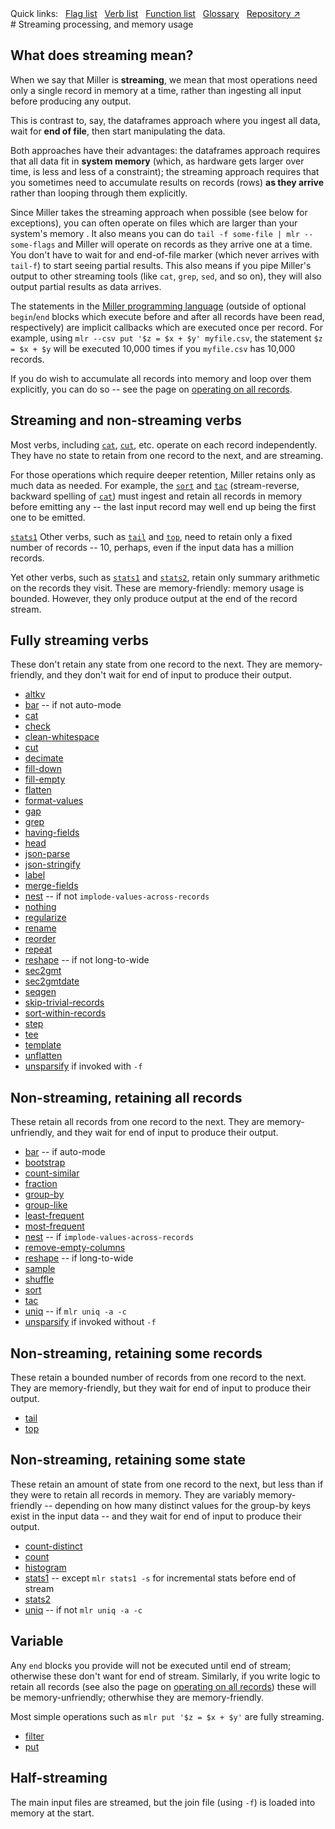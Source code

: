 <!---  PLEASE DO NOT EDIT DIRECTLY. EDIT THE .md.in FILE PLEASE. --->
<div>
<span class="quicklinks">
Quick links:
&nbsp;
<a class="quicklink" href="../reference-main-flag-list/index.html">Flag list</a>
&nbsp;
<a class="quicklink" href="../reference-verbs/index.html">Verb list</a>
&nbsp;
<a class="quicklink" href="../reference-dsl-builtin-functions/index.html">Function list</a>
&nbsp;
<a class="quicklink" href="../glossary/index.html">Glossary</a>
&nbsp;
<a class="quicklink" href="https://github.com/johnkerl/miller" target="_blank">Repository ↗</a>
</span>
</div>
# Streaming processing, and memory usage

## What does streaming mean?

When we say that Miller is **streaming**, we mean that most operations need
only a single record in memory at a time, rather than ingesting all input
before producing any output.

This is contrast to, say, the dataframes approach where you ingest all data,
wait for **end of file**, then start manipulating the data.

Both approaches have their advantages: the dataframes approach requires that
all data fit in **system memory** (which, as hardware gets larger over time, is
less and less of a constraint); the streaming approach requires that you
sometimes need to accumulate results on records (rows) **as they arrive**
rather than looping through them explicitly.

Since Miller takes the streaming approach when possible (see below for
exceptions), you can often operate on files which are larger than your system's
memory . It also means you can do `tail -f some-file | mlr --some-flags` and
Miller will operate on records as they arrive one at a time.  You don't have to
wait for and end-of-file marker (which never arrives with `tail-f`) to start
seeing partial results. This also means if you pipe Miller's output to other
streaming tools (like `cat`, `grep`, `sed`, and so on), they will also output
partial results as data arrives.

The statements in the [Miller programming language](programming-language.md)
(outside of optional `begin`/`end` blocks which execute before and after all
records have been read, respectively) are implicit callbacks which are executed
once per record. For example, using `mlr --csv put '$z = $x + $y' myfile.csv`,
the statement `$z = $x + $y` will be executed 10,000 times if you `myfile.csv`
has 10,000 records.

If you do wish to accumulate all records into memory and loop over them
explicitly, you can do so -- see the page on [operating on all
records](operating-on-all-records.md).

## Streaming and non-streaming verbs

Most verbs, including [`cat`](reference-verbs.md#cat),
[`cut`](reference-verbs.md#cut), etc. operate on each record independently.
They have no state to retain from one record to the next, and are streaming.

For those operations which require deeper retention, Miller retains only as
much data as needed.  For example, the [`sort`](reference-verbs.md#sort) and
[`tac`](reference-verbs.md#tac) (stream-reverse, backward spelling of
[`cat`](reference-verbs.md#cat)) must ingest and retain all records in memory
before emitting any -- the last input record may well end up being the first
one to be emitted.

[`stats1`](reference-verbs.md#stats1) Other verbs, such as
[`tail`](reference-verbs.md#tail) and [`top`](reference-verbs.md#top), need to
retain only a fixed number of records -- 10, perhaps, even if the input data
has a million records.

Yet other verbs, such as [`stats1`](reference-verbs.md#stats1) and
[`stats2`](reference-verbs.md#stats2), retain only summary arithmetic on the
records they visit. These are memory-friendly: memory usage is bounded. However,
they only produce output at the end of the record stream.

## Fully streaming verbs

These don't retain any state from one record to the next.
They are memory-friendly, and they don't wait for end of input to produce their output.

* [altkv](#altkv)
* [bar](#bar) -- if not auto-mode
* [cat](#cat)
* [check](#check)
* [clean-whitespace](#clean-whitespace)
* [cut](#cut)
* [decimate](#decimate)
* [fill-down](#fill-down)
* [fill-empty](#fill-empty)
* [flatten](#flatten)
* [format-values](#format-values)
* [gap](#gap)
* [grep](#grep)
* [having-fields](#having-fields)
* [head](#head)
* [json-parse](#json-parse)
* [json-stringify](#json-stringify)
* [label](#label)
* [merge-fields](#merge-fields)
* [nest](#nest) -- if not `implode-values-across-records`
* [nothing](#nothing)
* [regularize](#regularize)
* [rename](#rename)
* [reorder](#reorder)
* [repeat](#repeat)
* [reshape](#reshape) -- if not long-to-wide
* [sec2gmt](#sec2gmt)
* [sec2gmtdate](#sec2gmtdate)
* [seqgen](#seqgen)
* [skip-trivial-records](#skip-trivial-records)
* [sort-within-records](#sort-within-records)
* [step](#step)
* [tee](#tee)
* [template](#template)
* [unflatten](#unflatten)
* [unsparsify](#unsparsify) if invoked with `-f`

## Non-streaming, retaining all records

These retain all records from one record to the next.
They are memory-unfriendly, and they wait for end of input to produce their output.

* [bar](#bar) -- if auto-mode
* [bootstrap](#bootstrap)
* [count-similar](#count-similar)
* [fraction](#fraction)
* [group-by](#group-by)
* [group-like](#group-like)
* [least-frequent](#least-frequent)
* [most-frequent](#most-frequent)
* [nest](#nest) -- if `implode-values-across-records`
* [remove-empty-columns](#remove-empty-columns)
* [reshape](#reshape) -- if long-to-wide
* [sample](#sample)
* [shuffle](#shuffle)
* [sort](#sort)
* [tac](#tac)
* [uniq](#uniq) -- if `mlr uniq -a -c`
* [unsparsify](#unsparsify) if invoked without `-f`

## Non-streaming, retaining some records

These retain a bounded number of records from one record to the next.
They are memory-friendly, but they wait for end of input to produce their output.

* [tail](#tail)
* [top](#top)

## Non-streaming, retaining some state

These retain an amount of state from one record to the next, but less than if
they were to retain all records in memory.  They are variably memory-friendly
-- depending on how many distinct values for the group-by keys exist in the
input data -- and they wait for end of input to produce their output.

* [count-distinct](#count-distinct)
* [count](#count)
* [histogram](#histogram)
* [stats1](#stats1) -- except `mlr stats1 -s` for incremental stats before end of stream
* [stats2](#stats2)
* [uniq](#uniq) -- if not `mlr uniq -a -c`

## Variable

Any `end` blocks you provide will not be executed until end of stream; otherwise these
don't want for end of stream. Similarly, if you write logic to retain all records
(see also the page on [operating on all records](operating-on-all-records.md.in))
these will be memory-unfriendly; otherwhise they are memory-friendly.

Most simple operations such as `mlr put '$z = $x + $y'` are fully streaming.

* [filter](#filter)
* [put](#put)

## Half-streaming

The main input files are streamed, but the join file (using `-f`) is loaded into memory at the start.
